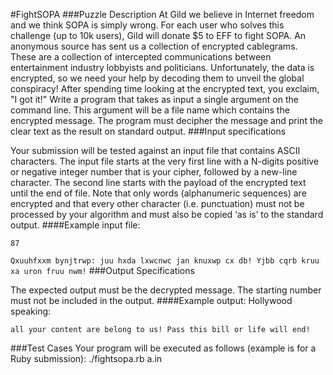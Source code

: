 #FightSOPA
###Puzzle Description
At Gild we believe in Internet freedom and we think SOPA is simply wrong. For each user who solves this challenge (up to 10k users), Gild will donate $5 to EFF to fight SOPA.
An anonymous source has sent us a collection of encrypted cablegrams. These are a collection of intercepted communications between entertainment industry lobbyists and politicians. Unfortunately, the data is encrypted, so we need your help by decoding them to unveil the global conspiracy!
After spending time looking at the encrypted text, you exclaim, "I got it!"
Write a program that takes as input a single argument on the command line. This argument will be a file name which contains the encrypted message. The program must decipher the message and print the clear text as the result on standard output.
###Input specifications

Your submission will be tested against an input file that contains ASCII characters. The input file starts at the very first line with a N-digits positive or negative integer number that is your cipher, followed by a new-line character. The second line starts with the payload of the encrypted text until the end of file.
Note that only words (alphanumeric sequences) are encrypted and that every other character (i.e. punctuation) must not be processed by your algorithm and must also be copied ‘as is’ to the standard output.
####Example input file:

`87`

`Qxuuhfxxm bynjtrwp: juu hxda lxwcnwc jan knuxwp cx db! Yjbb cqrb kruu xa uron fruu nwm!`
###Output Specifications

The expected output must be the decrypted message. The starting number must not be included in the output.
####Example output:
Hollywood speaking:

`all your content are belong to us! Pass this bill or life will end!`

###Test Cases
Your program will be executed as follows (example is for a Ruby submission):
./fightsopa.rb a.in
